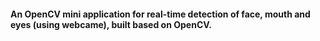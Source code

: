 #### An OpenCV mini application for real-time detection of face, mouth and eyes (using webcame), built based on OpenCV.
